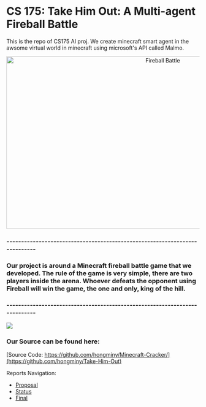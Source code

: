 

# CS 175: Take Him Out: A Multi-agent Fireball Battle
This is the repo of CS175 AI proj. We create minecraft smart agent in the awsome virtual world in minecraft using microsoft's API called Malmo.

<p align="center">
    <img src="https://i.ytimg.com/vi/-HVxYHAch2g/maxresdefault.jpg" width="800" height="450" title="Fireball Battle">
</p>

### ---------------------------------------------------------------------------

### Our project is around a Minecraft fireball battle game that we developed. The rule of the game is very simple, there are two players inside the arena. Whoever defeats the opponent using Fireball will win the game, the one and only, king of the hill. 

### ---------------------------------------------------------------------------

[![](https://i.ibb.co/p0j55rk/https-i-ytimg-com-vi-UMc-ZHYx-ZHTo-maxresdefault.jpg)](https://youtu.be/UMcZHYxZHTo "")



### Our Source can be found here:
[Source Code: https://github.com/hongminy/Minecraft-Cracker/](https://github.com/hongminy/Take-Him-Out)

Reports Navigation:

- [Proposal](proposal.html)
- [Status](status.html)
- [Final](final.html)

